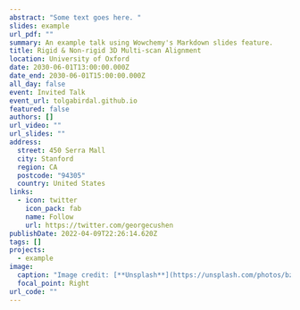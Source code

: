 ```yaml
---
abstract: "Some text goes here. "
slides: example
url_pdf: ""
summary: An example talk using Wowchemy's Markdown slides feature.
title: Rigid & Non-rigid 3D Multi-scan Alignment
location: University of Oxford
date: 2030-06-01T13:00:00.000Z
date_end: 2030-06-01T15:00:00.000Z
all_day: false
event: Invited Talk
event_url: tolgabirdal.github.io
featured: false
authors: []
url_video: ""
url_slides: ""
address:
  street: 450 Serra Mall
  city: Stanford
  region: CA
  postcode: "94305"
  country: United States
links:
  - icon: twitter
    icon_pack: fab
    name: Follow
    url: https://twitter.com/georgecushen
publishDate: 2022-04-09T22:26:14.620Z
tags: []
projects:
  - example
image:
  caption: "Image credit: [**Unsplash**](https://unsplash.com/photos/bzdhc5b3Bxs)"
  focal_point: Right
url_code: ""
---
```

